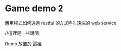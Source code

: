 Game demo 2
===

應用程式如何透過 restful 的方式呼叫遠端的 web service

//這裡是一些說明

Demo 放置於 [這裡](/src/gameDemo/gameDemo2)




